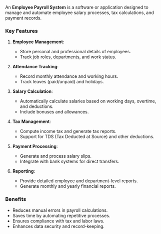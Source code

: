 
An **Employee Payroll System** is a software or application designed to manage and automate employee salary processes, tax calculations, and payment records.

### Key Features
1. **Employee Management**:
   - Store personal and professional details of employees.
   - Track job roles, departments, and work status.

2. **Attendance Tracking**:
   - Record monthly attendance and working hours.
   - Track leaves (paid/unpaid) and holidays.

3. **Salary Calculation**:
   - Automatically calculate salaries based on working days, overtime, and deductions.
   - Include bonuses and allowances.

4. **Tax Management**:
   - Compute income tax and generate tax reports.
   - Support for TDS (Tax Deducted at Source) and other deductions.

5. **Payment Processing**:
   - Generate and process salary slips.
   - Integrate with bank systems for direct transfers.

6. **Reporting**:
   - Provide detailed employee and department-level reports.
   - Generate monthly and yearly financial reports.

### Benefits
- Reduces manual errors in payroll calculations.
- Saves time by automating repetitive processes.
- Ensures compliance with tax and labor laws.
- Enhances data security and record-keeping.

